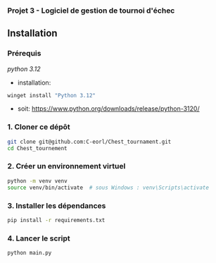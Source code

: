 ### Projet 3 - Logiciel de gestion de tournoi d'échec

## Installation

### Prérequis
*python 3.12*
- installation: 
```bash
winget install "Python 3.12"
```
- soit:
https://www.python.org/downloads/release/python-3120/

### 1. Cloner ce dépôt
```bash
git clone git@github.com:C-eorl/Chest_tournament.git
cd Chest_tournement
```
### 2. Créer un environnement virtuel
```bash
python -m venv venv
source venv/bin/activate  # sous Windows : venv\Scripts\activate
```
### 3. Installer les dépendances
```bash
pip install -r requirements.txt
```
### 4. Lancer le script
```bash
python main.py
```